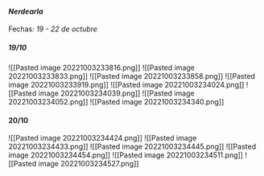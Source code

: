 #### ***Nerdearla***

Fechas:
*19 - 22 de octubre*

##### 19/10
![[Pasted image 20221003233816.png]]
![[Pasted image 20221003233833.png]]
![[Pasted image 20221003233858.png]]
![[Pasted image 20221003233919.png]]
![[Pasted image 20221003234024.png]]
![[Pasted image 20221003234039.png]]
![[Pasted image 20221003234052.png]]
![[Pasted image 20221003234340.png]]

#### 20/10

![[Pasted image 20221003234424.png]]
![[Pasted image 20221003234433.png]]
![[Pasted image 20221003234445.png]]
![[Pasted image 20221003234454.png]]
![[Pasted image 20221003234511.png]]
![[Pasted image 20221003234527.png]]